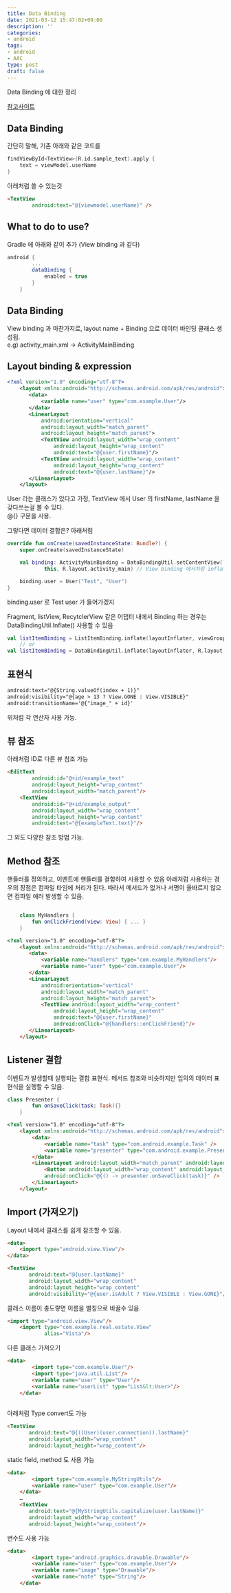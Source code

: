 ```yaml
---
title: Data Binding
date: 2021-03-12 15:47:02+09:00
description: ''
categories:
- android
tags:
- android
- AAC
type: post
draft: false
---
```


Data Binding 에 대한 정리

<!--more-->

[참고사이트](https://developer.android.com/topic/libraries/data-binding/expressions)   


## Data Binding
간단히 말해, 기존 아래와 같은 코드를
```kotlin
findViewById<TextView>(R.id.sample_text).apply {
    text = viewModel.userName
}
```
아래처럼 쓸 수 있는것
```html
<TextView
        android:text="@{viewmodel.userName}" />
```

## What to do to use?
Gradle 에 아래와 같이 추가 (View binding 과 같다)
```gradle
android {
        ...
        dataBinding {
            enabled = true
        }
    }
```

## Data Binding
View binding 과 마찬가지로, layout name + Binding 으로 데이터 바인딩 클래스 생성됨.   
e.g) activity_main.xml -> ActivityMainBinding   

## Layout binding & expression
```xml
<?xml version="1.0" encoding="utf-8"?>
    <layout xmlns:android="http://schemas.android.com/apk/res/android">
       <data>
           <variable name="user" type="com.example.User"/>
       </data>
       <LinearLayout
           android:orientation="vertical"
           android:layout_width="match_parent"
           android:layout_height="match_parent">
           <TextView android:layout_width="wrap_content"
               android:layout_height="wrap_content"
               android:text="@{user.firstName}"/>
           <TextView android:layout_width="wrap_content"
               android:layout_height="wrap_content"
               android:text="@{user.lastName}"/>
       </LinearLayout>
    </layout>
```
User 라는 클래스가 있다고 가정, TextView 에서 User 의 firstName, lastName 을 갖다쓰는걸 볼 수 있다.   
@{} 구문을 사용.

그렇다면 데이터 결합은? 아래처럼   
```kotlin
override fun onCreate(savedInstanceState: Bundle?) {
    super.onCreate(savedInstanceState)

    val binding: ActivityMainBinding = DataBindingUtil.setContentView(
            this, R.layout.activity_main) // View binding 에서처럼 inflate() 를 이용할 수도 있다.

    binding.user = User("Test", "User")
}
```
binding.user 로 Test user 가 들어가겠지   

Fragment, listView, RecytclerView 같은 어댑터 내에서 Binding 하는 경우는 DataBindingUtil.Inflate() 사용할 수 있음
```kotlin
val listItemBinding = ListItemBinding.inflate(layoutInflater, viewGroup, false)
    // or
val listItemBinding = DataBindingUtil.inflate(layoutInflater, R.layout.list_item, viewGroup, false)
```

## 표현식
```html
android:text="@{String.valueOf(index + 1)}"
android:visibility="@{age > 13 ? View.GONE : View.VISIBLE}"
android:transitionName='@{"image_" + id}'
```
위처럼 각 연산자 사용 가능. 

## 뷰 참조
아래처럼 ID로 다른 뷰 참조 가능
```html
<EditText
        android:id="@+id/example_text"
        android:layout_height="wrap_content"
        android:layout_width="match_parent"/>
    <TextView
        android:id="@+id/example_output"
        android:layout_width="wrap_content"
        android:layout_height="wrap_content"
        android:text="@{exampleText.text}"/>
```

그 외도 다양한 참조 방법 가능.

## Method 참조
핸들러를 정의하고, 이벤트에 핸들러를 결합하여 사용할 수 있음
아래처럼 사용하는 경우의 장점은 컴파일 타임에 처리가 된다. 따라서 메서드가 없거나 서명이 올바르지 않으면 컴파일 에러 발생할 수 있음.
```kotlin

    class MyHandlers {
        fun onClickFriend(view: View) { ... }
    }
```

```html
<?xml version="1.0" encoding="utf-8"?>
    <layout xmlns:android="http://schemas.android.com/apk/res/android">
       <data>
           <variable name="handlers" type="com.example.MyHandlers"/>
           <variable name="user" type="com.example.User"/>
       </data>
       <LinearLayout
           android:orientation="vertical"
           android:layout_width="match_parent"
           android:layout_height="match_parent">
           <TextView android:layout_width="wrap_content"
               android:layout_height="wrap_content"
               android:text="@{user.firstName}"
               android:onClick="@{handlers::onClickFriend}"/>
       </LinearLayout>
    </layout>
```

## Listener 결합
이벤트가 발생할때 실행되는 결합 표현식. 메서드 참조와 비슷하지만 임의의 데이터 표현식을 실행할 수 있음.

```kotlin
class Presenter {
        fun onSaveClick(task: Task){}
    }
```

```html
<?xml version="1.0" encoding="utf-8"?>
    <layout xmlns:android="http://schemas.android.com/apk/res/android">
        <data>
            <variable name="task" type="com.android.example.Task" />
            <variable name="presenter" type="com.android.example.Presenter" />
        </data>
        <LinearLayout android:layout_width="match_parent" android:layout_height="match_parent">
            <Button android:layout_width="wrap_content" android:layout_height="wrap_content"
            android:onClick="@{() -> presenter.onSaveClick(task)}" />
        </LinearLayout>
    </layout>
```


## Import (가져오기)
Layout  내에서 클래스를 쉽게 참조할 수 있음.
```html
<data>
    <import type="android.view.View"/>
</data>
```
```html
<TextView
       android:text="@{user.lastName}"
       android:layout_width="wrap_content"
       android:layout_height="wrap_content"
       android:visibility="@{user.isAdult ? View.VISIBLE : View.GONE}"/>
```

클래스 이름이 충도랗면 이름을 별칭으로 바꿀수 있음. 
```html
<import type="android.view.View"/>
    <import type="com.example.real.estate.View"
            alias="Vista"/>
```

다른 클래스 가져오기
```html
<data>
        <import type="com.example.User"/>
        <import type="java.util.List"/>
        <variable name="user" type="User"/>
        <variable name="userList" type="List&lt;User>"/>
    </data>
    
```

아래처럼 Type convert도 가능
```html
<TextView
       android:text="@{((User)(user.connection)).lastName}"
       android:layout_width="wrap_content"
       android:layout_height="wrap_content"/>
```

static field, method 도 사용 가능
```html
<data>
        <import type="com.example.MyStringUtils"/>
        <variable name="user" type="com.example.User"/>
    </data>
    …
    <TextView
       android:text="@{MyStringUtils.capitalize(user.lastName)}"
       android:layout_width="wrap_content"
       android:layout_height="wrap_content"/>
```

변수도 사용 가능
```html
<data>
        <import type="android.graphics.drawable.Drawable"/>
        <variable name="user" type="com.example.User"/>
        <variable name="image" type="Drawable"/>
        <variable name="note" type="String"/>
    </data>
```








